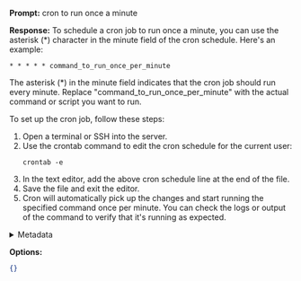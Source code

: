 **Prompt:**
cron to run once a minute


**Response:**
To schedule a cron job to run once a minute, you can use the asterisk (*) character in the minute field of the cron schedule. Here's an example:

```shell
* * * * * command_to_run_once_per_minute
```

The asterisk (*) in the minute field indicates that the cron job should run every minute. Replace "command_to_run_once_per_minute" with the actual command or script you want to run.

To set up the cron job, follow these steps:

1. Open a terminal or SSH into the server.
2. Use the crontab command to edit the cron schedule for the current user:
   ```
   crontab -e
   ```
3. In the text editor, add the above cron schedule line at the end of the file.
4. Save the file and exit the editor.
5. Cron will automatically pick up the changes and start running the specified command once per minute. You can check the logs or output of the command to verify that it's running as expected.

<details><summary>Metadata</summary>

- Duration: 5321 ms
- Datetime: 2023-09-07T18:56:15.373849
- Model: gpt-3.5-turbo-0613

</details>

**Options:**
```json
{}
```

